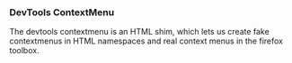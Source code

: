 ### DevTools ContextMenu


The devtools contextmenu is an HTML shim, which lets us create
fake contextmenus in HTML namespaces and real context menus in the
firefox toolbox.
